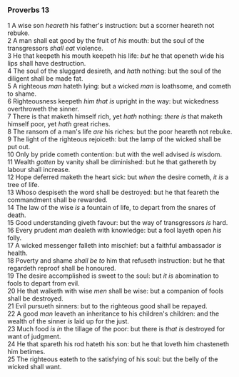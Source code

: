 ### Proverbs 13

1 A wise son *heareth* his father's instruction: but a scorner heareth not rebuke.  
2 A man shall eat good by the fruit of *his* mouth: but the soul of the transgressors *shall eat* violence.  
3 He that keepeth his mouth keepeth his life: *but* he that openeth wide his lips shall have destruction.  
4 The soul of the sluggard desireth, and *hath* nothing: but the soul of the diligent shall be made fat.  
5 A righteous *man* hateth lying: but a wicked *man* is loathsome, and cometh to shame.  
6 Righteousness keepeth *him that is* upright in the way: but wickedness overthroweth the sinner.  
7 There is that maketh himself rich, yet *hath* nothing: *there is* that maketh himself poor, yet *hath* great riches.  
8 The ransom of a man's life *are* his riches: but the poor heareth not rebuke.  
9 The light of the righteous rejoiceth: but the lamp of the wicked shall be put out.  
10 Only by pride cometh contention: but with the well advised *is* wisdom.  
11 Wealth *gotten* by vanity shall be diminished: but he that gathereth by labour shall increase.  
12 Hope deferred maketh the heart sick: but *when* the desire cometh, *it is* a tree of life.  
13 Whoso despiseth the word shall be destroyed: but he that feareth the commandment shall be rewarded.  
14 The law of the wise *is* a fountain of life, to depart from the snares of death.  
15 Good understanding giveth favour: but the way of transgressors *is* hard.  
16 Every prudent *man* dealeth with knowledge: but a fool layeth open *his* folly.  
17 A wicked messenger falleth into mischief: but a faithful ambassador *is* health.  
18 Poverty and shame *shall be to* him that refuseth instruction: but he that regardeth reproof shall be honoured.  
19 The desire accomplished is sweet to the soul: but *it is* abomination to fools to depart from evil.  
20 He that walketh with wise *men* shall be wise: but a companion of fools shall be destroyed.  
21 Evil pursueth sinners: but to the righteous good shall be repayed.  
22 A good *man* leaveth an inheritance to his children's children: and the wealth of the sinner *is* laid up for the just.  
23 Much food *is in* the tillage of the poor: but there is *that is* destroyed for want of judgment.  
24 He that spareth his rod hateth his son: but he that loveth him chasteneth him betimes.  
25 The righteous eateth to the satisfying of his soul: but the belly of the wicked shall want.  
